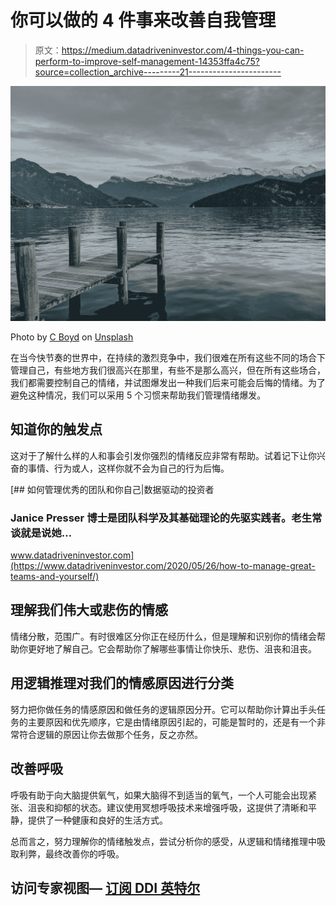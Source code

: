 # 你可以做的 4 件事来改善自我管理

> 原文：<https://medium.datadriveninvestor.com/4-things-you-can-perform-to-improve-self-management-14353ffa4c75?source=collection_archive---------21----------------------->

![](img/2656c9b2ba60523c424844a8615f2166.png)

Photo by [C Boyd](https://unsplash.com/@chris5107?utm_source=medium&utm_medium=referral) on [Unsplash](https://unsplash.com?utm_source=medium&utm_medium=referral)

在当今快节奏的世界中，在持续的激烈竞争中，我们很难在所有这些不同的场合下管理自己，有些地方我们很高兴在那里，有些不是那么高兴，但在所有这些场合，我们都需要控制自己的情绪，并试图爆发出一种我们后来可能会后悔的情绪。为了避免这种情况，我们可以采用 5 个习惯来帮助我们管理情绪爆发。

## 知道你的触发点

这对于了解什么样的人和事会引发你强烈的情绪反应非常有帮助。试着记下让你兴奋的事情、行为或人，这样你就不会为自己的行为后悔。

[](https://www.datadriveninvestor.com/2020/05/26/how-to-manage-great-teams-and-yourself/) [## 如何管理优秀的团队和你自己|数据驱动的投资者

### Janice Presser 博士是团队科学及其基础理论的先驱实践者。老生常谈就是说她…

www.datadriveninvestor.com](https://www.datadriveninvestor.com/2020/05/26/how-to-manage-great-teams-and-yourself/) 

## 理解我们伟大或悲伤的情感

情绪分散，范围广。有时很难区分你正在经历什么，但是理解和识别你的情绪会帮助你更好地了解自己。它会帮助你了解哪些事情让你快乐、悲伤、沮丧和沮丧。

## 用逻辑推理对我们的情感原因进行分类

努力把你做任务的情感原因和做任务的逻辑原因分开。它可以帮助你计算出手头任务的主要原因和优先顺序，它是由情绪原因引起的，可能是暂时的，还是有一个非常符合逻辑的原因让你去做那个任务，反之亦然。

## 改善呼吸

呼吸有助于向大脑提供氧气，如果大脑得不到适当的氧气，一个人可能会出现紧张、沮丧和抑郁的状态。建议使用冥想呼吸技术来增强呼吸，这提供了清晰和平静，提供了一种健康和良好的生活方式。

总而言之，努力理解你的情绪触发点，尝试分析你的感受，从逻辑和情绪推理中吸取利弊，最终改善你的呼吸。

## 访问专家视图— [订阅 DDI 英特尔](https://datadriveninvestor.com/ddi-intel)